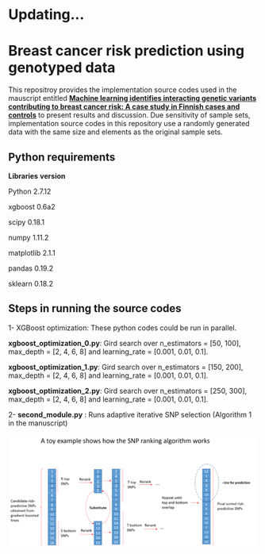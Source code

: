 # Updating...
# Breast cancer risk prediction using genotyped data

This repositroy provides the implementation source codes used in the mauscript entitled **[Machine learning identifies interacting genetic variants contributing to breast cancer risk: A case study in Finnish cases and controls](https://www.nature.com/articles/s41598-018-31573-5)** to present results and discussion. Due sensitivity of sample sets, implementation source codes in this repository use a randomly generated data with the same size and elements as the original sample sets. 

## Python requirements
**Libraries**  **version**

Python            2.7.12

xgboost           0.6a2

scipy             0.18.1

numpy             1.11.2

matplotlib        2.1.1

pandas            0.19.2

sklearn           0.18.2

## Steps in running the source codes
1- XGBoost optimization: These python codes could be run in parallel. 

**xgboost_optimization_0.py**:  Gird search over n_estimators = [50, 100], max_depth = [2, 4, 6, 8] and learning_rate = [0.001, 0.01, 0.1].

**xgboost_optimization_1.py**: Gird search over n_estimators = [150, 200], max_depth = [2, 4, 6, 8] and learning_rate = [0.001, 0.01, 0.1].

**xgboost_optimization_2.py**: Gird search over n_estimators = [250, 300], max_depth = [2, 4, 6, 8] and learning_rate = [0.001, 0.01, 0.1].

2- **second_module.py** : Runs adaptive iterative SNP selection (Algorithm 1 in the manuscript)

![Figure 1 shows a visual representation of the algorithm.](Toy_algorithm1.png)


